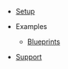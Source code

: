 - [Setup](setup.md)

- Examples
  - [Blueprints](examples.md)
  <!-- - [C++](cppexamples.md) -->

- [Support](support.md)
